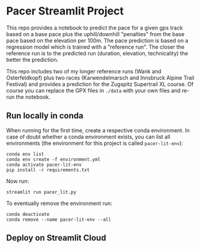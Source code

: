 # Pacer Streamlit Project
This repo provides a notebook to predict the pace for a given gps track based on a
base pace plus the uphill/downhill "penalties" from the base pace based on the
elevation per 100m. The pace prediction is based on a regression model which
is trained with a "reference run". The closer the reference run is to the 
predicted run (duration, elevation, technicality) the better the prediction.

This repo includes two of my longer reference runs (Wank and Osterfeldkopf) plus
two races (Karwendelmarsch and Innsbruck Alpine Trail Festival) and
provides a prediction for the Zugspitz Supertrail XL course. Of course you can replace 
the GPX files in `./data` with your own files and re-run the notebook.


## Run locally in conda
When running for the first time, create a respective conda environment. In case
of doubt whether a conda environment exists, you can list all environments
(the environment for this project is called `pacer-lit-env`):
```
conda env list
conda env create -f environment.yml
conda activate pacer-lit-env
pip install -r requirements.txt
```

Now run:
```
streamlit run pacer_lit.py
```

To eventually remove the environment run:
```
conda deactivate
conda remove --name pacer-lit-env --all
```

## Deploy on Streamlit Cloud

